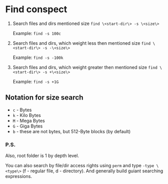 # Find conspect

1. Search files and dirs mentioned size
``` find \<start-dir\> -s \<size\> ```

    Example:
    ``` find -s 100c ```

2. Search files and dirs, which weight less then mentioned size
``` find \<start-dir\> -s -\<size\> ```

    Example:
    ``` find -s -100k ```

3. Search files and dirs, which weight greater then mentioned size
``` find \<start-dir\> -s +\<size\> ```

    Example:
    ``` find -s +1G ```

## Notation for size search

* `c` - Bytes
* `k` - Kilo Bytes
* `M` - Mega Bytes
* `G` - Giga Bytes
* `b` - these are not bytes, but 512-Byte blocks (by default)


### P.S.

Also, root folder is 1 by depth level.

You can also search by file/dir access rights using `perm` and type `-type \<type\>` (f - regular file, d - directory). And generally build guiant searching expressions. 